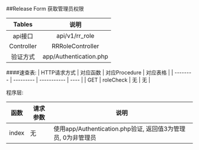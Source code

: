 ##Release Form 获取管理员权限


|   Tables   |           说明           |
| :--------: | :--------------------: |
|   api接口    |     api/v1/rr_role     |
| Controller |    RRRoleController    |
|    验证方式    | app/Authentication.php |
####速查表:
| HTTP请求方式 | 对应函数      | 对应Procedure | 对应表格 |
| -------- | --------- | ----------- | ---- |
| GET      | roleCheck | 无           | 无    |


程序层:

| 函数    | 请求参数 | 说明                                       |
| ----- | ---- | ---------------------------------------- |
| index | 无    | 使用app/Authentication.php验证, 返回值3为管理员, 0为非管理员 |


